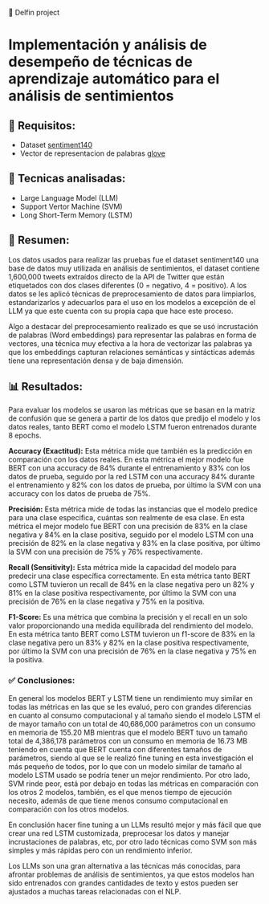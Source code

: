🐬 Delfin project
# Implementación y análisis de desempeño de técnicas de aprendizaje automático para el análisis de sentimientos

## 📝 Requisitos:
- Dataset [sentiment140](https://www.kaggle.com/datasets/kazanova/sentiment140)
- Vector de representacion de palabras [glove](https://nlp.stanford.edu/projects/glove/)

## 🤖 Tecnicas analisadas:
- Large Language Model (LLM)
- Support Vertor Machine (SVM)
- Long Short-Term Memory (LSTM)

## 📄 Resumen:

Los datos usados para realizar las pruebas fue el dataset sentiment140 una base de datos  muy utilizada en análisis de sentimientos, el dataset contiene 1,600,000 tweets extraídos directo de la API de Twitter que están etiquetados con dos clases diferentes (0 = negativo, 4 = positivo). 
A los  datos se les aplicó técnicas de preprocesamiento de datos para limpiarlos, estandarizarlos y adecuarlos para el uso en los modelos a excepción de el LLM ya que este cuenta con su propia capa que hace este proceso.

Algo a destacar del preprocesamiento realizado es que se usó incrustación de palabras (Word embeddings) para representar las palabras en forma de vectores, una técnica muy efectiva a la hora de vectorizar las palabras ya que los embeddings capturan relaciones semánticas y sintácticas además tiene una representación densa y de baja dimensión.

## 📊 Resultados:
Para evaluar los modelos se usaron las métricas que se basan en la matriz de confusión que se genera a partir de los datos que predijo el modelo y los datos reales, tanto BERT como el modelo LSTM fueron entrenados durante 8 epochs.

**Accuracy (Exactitud):** Esta métrica mide que también es la predicción en comparación con los datos reales.
En esta métrica el mejor modelo fue BERT con una accuracy de 84% durante el entrenamiento y 83% con los datos de prueba, seguido por la red LSTM con una accuracy 84% durante el entrenamiento y 82% con los datos de prueba, por último la SVM con una accuracy con los datos de prueba de 75%.

**Precisión:** Esta métrica mide de todas las instancias que el modelo predice para una clase especifica, cuántas  son realmente de esa clase.
En esta métrica el mejor modelo fue BERT con una precisión de 83% en la clase negativa y 84% en la clase positiva, seguido por el modelo LSTM con una precisión de 82% en la clase negativa y 83% en la clase positiva, por último la SVM con una precisión de 75% y 76% respectivamente.

**Recall (Sensitivity):** Esta métrica mide la capacidad del modelo para predecir una clase específica correctamente.
En esta métrica tanto BERT como LSTM tuvieron un recall de 84% en la clase negativa pero un 82% y 81% en la clase positiva respectivamente, por último la SVM con una precisión de 76% en la clase negativa y 75% en la positiva.

**F1-Score:** Es una métrica que combina la precisión y el recall en un solo valor proporcionando una medida equilibrada del rendimiento del modelo.
En esta métrica tanto BERT como LSTM tuvieron un f1-score de 83% en la clase negativa pero un 83% y 82% en la clase positiva respectivamente, por último la SVM con una precisión de 76% en la clase negativa y 75% en la positiva.

### ✅ Conclusiones:

En general los modelos BERT y LSTM tiene un rendimiento muy similar en todas las métricas en las que se les evaluó, pero con grandes diferencias en cuanto al consumo computacional y al tamaño siendo el modelo LSTM el de mayor tamaño con un total de 40,686,000 parámetros con un consumo en memoria de 155.20 MB mientras que el modelo BERT tuvo un tamaño total de 4,386,178 parámetros con un consumo en memoria de 16.73 MB teniendo en cuenta que BERT cuenta con diferentes tamaños de parámetros, siendo al que se le realizó fine tuning en esta investigación el más pequeño de todos, por lo que con un modelo similar de tamaño al modelo LSTM usado se podría tener un mejor rendimiento. 
Por otro lado, SVM rinde peor, está por debajo en todas las métricas en comparación con los otros 2 modelos, también, es el que menos tiempo de ejecución necesito, además de que tiene menos consumo computacional en comparación con los otros modelos.


En conclusión hacer fine tuning a un LLMs resultó mejor y más fácil que que crear una red LSTM customizada, preprocesar los datos y manejar incrustaciones de palabras, etc, por otro lado técnicas como SVM son más simples y más rápidas pero con un rendimiento inferior.


Los LLMs son una gran alternativa a las técnicas más conocidas, para afrontar problemas de análisis de sentimientos, ya que estos modelos han sido entrenados con grandes cantidades de texto y estos pueden ser ajustados a muchas tareas relacionadas con el NLP.




